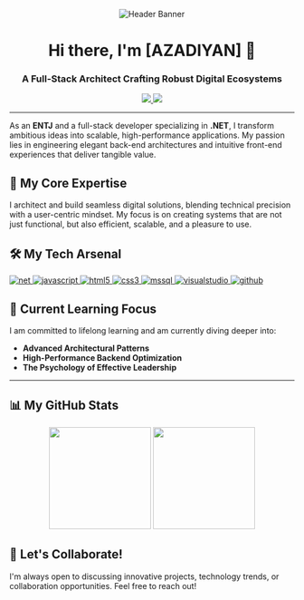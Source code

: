 <p align="center">
  <img src="[لینک بنر شما در اینجا قرار می‌گیرد - مثلاً یک عکس با ابعاد 1280x400]" alt="Header Banner"/>
</p>

<h1 align="center">Hi there, I'm [AZADIYAN] 👋</h1>
<h3 align="center">A Full-Stack Architect Crafting Robust Digital Ecosystems</h3>

<p align="center">
  <a href="mailto:[ایمیل شما]" target="_blank">
    <img src="https://img.shields.io/badge/Email-D14836?style=for-the-badge&logo=gmail&logoColor=white" />
  </a>
  <a href="https://t.me/[آیدی تلگرام شما]" target="_blank">
    <img src="https://img.shields.io/badge/Telegram-2CA5E0?style=for-the-badge&logo=telegram&logoColor=white" />
  </a>
</p>

---

<p align="left">
  As an <strong>ENTJ</strong> and a full-stack developer specializing in <strong>.NET</strong>, I transform ambitious ideas into scalable, high-performance applications. My passion lies in engineering elegant back-end architectures and intuitive front-end experiences that deliver tangible value.
</p>

## 🚀 My Core Expertise

I architect and build seamless digital solutions, blending technical precision with a user-centric mindset. My focus is on creating systems that are not just functional, but also efficient, scalable, and a pleasure to use.

## 🛠️ My Tech Arsenal

<p align="left">
  <a href="https://dotnet.microsoft.com/" target="_blank" rel="noreferrer">
    <img src="https://img.shields.io/badge/.NET-512BD4?style=for-the-badge&logo=dotnet&logoColor=white" alt="net" />
  </a>
  <a href="https://developer.mozilla.org/en-US/docs/Web/JavaScript" target="_blank" rel="noreferrer">
    <img src="https://img.shields.io/badge/JavaScript-F7DF1E?style=for-the-badge&logo=javascript&logoColor=black" alt="javascript" />
  </a>
  <a href="https://www.w3.org/html/" target="_blank" rel="noreferrer">
    <img src="https://img.shields.io/badge/HTML5-E34F26?style=for-the-badge&logo=html5&logoColor=white" alt="html5" />
  </a>
  <a href="https://www.w3schools.com/css/" target="_blank" rel="noreferrer">
    <img src="https://img.shields.io/badge/CSS3-1572B6?style=for-the-badge&logo=css3&logoColor=white" alt="css3" />
  </a>
  <a href="https://www.microsoft.com/en-us/sql-server" target="_blank" rel="noreferrer">
    <img src="https://img.shields.io/badge/Microsoft%20SQL%20Server-CC2927?style=for-the-badge&logo=microsoftsqlserver&logoColor=white" alt="mssql" />
  </a>
  <a href="https://visualstudio.microsoft.com/" target="_blank" rel="noreferrer">
    <img src="https://img.shields.io/badge/Visual%20Studio-5C2D91?style=for-the-badge&logo=visualstudio&logoColor=white" alt="visualstudio" />
  </a>
  <a href="https://github.com/" target="_blank" rel="noreferrer">
    <img src="https://img.shields.io/badge/GitHub-181717?style=for-the-badge&logo=github&logoColor=white" alt="github" />
  </a>
</p>

## 🌱 Current Learning Focus

I am committed to lifelong learning and am currently diving deeper into:
-   **Advanced Architectural Patterns**
-   **High-Performance Backend Optimization**
-   **The Psychology of Effective Leadership**

---

## 📊 My GitHub Stats

<p align="center">
  <img height="180em" src="https://github-readme-stats.vercel.app/api?username=[یوزرنیم گیت‌هاب شما]&show_icons=true&theme=dracula&include_all_commits=true&count_private=true"/>
  <img height="180em" src="https://github-readme-stats.vercel.app/api/top-langs/?username=[یوزرنیم گیت‌هاب شما]&layout=compact&langs_count=8&theme=dracula"/>
</p>

## 🎯 Let's Collaborate!

I'm always open to discussing innovative projects, technology trends, or collaboration opportunities. Feel free to reach out!
